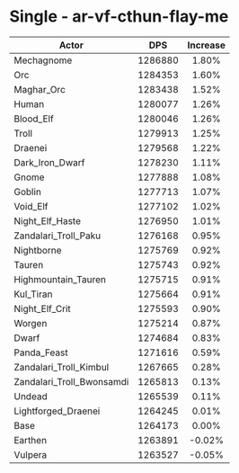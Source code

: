 # Single - ar-vf-cthun-flay-me
| Actor | DPS | Increase |
|---|:---:|:---:|
|Mechagnome|1286880|1.80%|
|Orc|1284353|1.60%|
|Maghar_Orc|1283438|1.52%|
|Human|1280077|1.26%|
|Blood_Elf|1280046|1.26%|
|Troll|1279913|1.25%|
|Draenei|1279568|1.22%|
|Dark_Iron_Dwarf|1278230|1.11%|
|Gnome|1277888|1.08%|
|Goblin|1277713|1.07%|
|Void_Elf|1277102|1.02%|
|Night_Elf_Haste|1276950|1.01%|
|Zandalari_Troll_Paku|1276168|0.95%|
|Nightborne|1275769|0.92%|
|Tauren|1275743|0.92%|
|Highmountain_Tauren|1275715|0.91%|
|Kul_Tiran|1275664|0.91%|
|Night_Elf_Crit|1275593|0.90%|
|Worgen|1275214|0.87%|
|Dwarf|1274684|0.83%|
|Panda_Feast|1271616|0.59%|
|Zandalari_Troll_Kimbul|1267665|0.28%|
|Zandalari_Troll_Bwonsamdi|1265813|0.13%|
|Undead|1265539|0.11%|
|Lightforged_Draenei|1264245|0.01%|
|Base|1264173|0.00%|
|Earthen|1263891|-0.02%|
|Vulpera|1263527|-0.05%|
